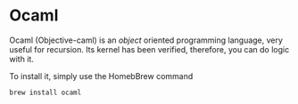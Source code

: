 # Ocaml

Ocaml (Objective-caml) is an *object* oriented programming language, very useful for recursion. Its kernel has been verified, therefore, you can do logic with it.

To install it, simply use the HomebBrew command
```bash
brew install ocaml
```
